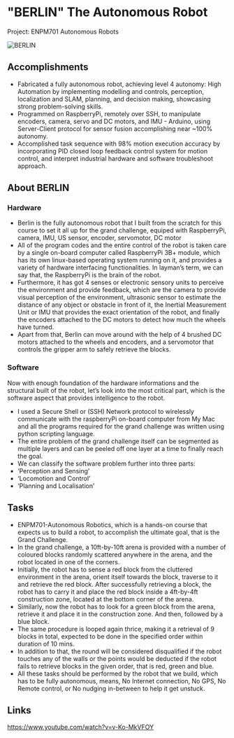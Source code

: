 # "BERLIN" The Autonomous Robot
Project: ENPM701 Autonomous Robots

![BERLIN](https://github.com/user-attachments/assets/e8aa95a4-56ea-4754-83fe-ad20cc66f8c5)

## Accomplishments
* Fabricated a fully autonomous robot, achieving level 4 autonomy: High Automation by implementing modelling and controls, perception, localization and SLAM, planning, and decision making, showcasing strong problem-solving skills.
* Programmed on RaspberryPi, remotely over SSH, to manipulate encoders, camera, servo and DC motors, and IMU - Arduino, using Server-Client protocol for sensor fusion accomplishing near ~100% autonomy.
* Accomplished task sequence with 98% motion execution accuracy by incorporating PID closed loop feedback control system for motion control, and interpret industrial hardware and software troubleshoot approach.

## About BERLIN
### Hardware
* Berlin is the fully autonomous robot that I built from the scratch for this course to set it all up for the grand challenge, equiped with RaspberryPi, camera, IMU, US sensor, encoder, servomotor, DC motor
* All of the program codes and the entire control of the robot is taken care by a single on-board computer called RaspberryPi 3B+ module, which has its own linux-based operating system running on it, and provides a variety of hardware interfacing functionalities. In layman’s term, we can say that, the RaspberryPi is the brain of the robot.
* Furthermore, it has got 4 senses or electronic sensory units to perceive the environment and provide feedback, which are the camera to provide visual perception of the environment, ultrasonic sensor to estimate the distance of any object or obstacle in front of it, the Inertial Measurement Unit or IMU that provides the exact orientation of the robot, and finally the encoders attached to the DC motors to detect how much the wheels have turned.
* Apart from that, Berlin can move around with the help of 4 brushed DC motors attached to the wheels and encoders, and a servomotor that controls the gripper arm to safely retrieve the blocks.

### Software
Now with enough foundation of the hardware informations and the structural built of the robot, let’s look into the most critical part, which is the software aspect that provides intelligence to the robot.
* I used a Secure Shell or (SSH) Network protocol to wirelessly communicate with the raspberryPi on-board computer from My Mac and all the programs required for the grand challenge was written using python scripting language.
* The entire problem of the grand challenge itself can be segmented as multiple layers and can be peeled off one layer at a time to finally reach the goal.
* We can classify the software problem further into three parts:
*   ‘Perception and Sensing’
*   ‘Locomotion and Control’
*   ‘Planning and Localisation’

## Tasks
* ENPM701-Autonomous Robotics, which is a hands-on course that expects us to build a robot, to accomplish the ultimate goal, that is the Grand Challenge.
* In the grand challenge, a 10ft-by-10ft arena is provided with a number of coloured blocks randomly scattered anywhere in the arena, and the robot located in one of the corners.
* Initially, the robot has to sense a red block from the cluttered environment in the arena, orient itself towards the block, traverse to it and retrieve the red block. After successfully retrieving a block, the robot has to carry it and place the red block inside a 4ft-by-4ft construction zone, located at the bottom corner of the arena.
* Similarly, now the robot has to look for a green block from the arena, retrieve it and place it in the construction zone. And then, followed by a blue block.
* The same procedure is looped again thrice, making it a retrieval of 9 blocks in total, expected to be done in the specified order within duration of 10 mins.
* In addition to that, the round will be considered disqualified if the robot touches any of the walls or the points would be deducted if the robot fails to retrieve blocks in the given order, that is red, green and blue.
* All these tasks should be performed by the robot that we build, which has to be fully autonomous, means, No Internet connection, No GPS, No Remote control, or No nudging in-between to help it get unstuck.

## Links
https://www.youtube.com/watch?v=v-Ko-MkVFOY
